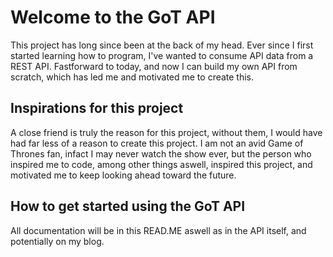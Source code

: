 # Welcome to the GoT API

This project has long since been at the back of my head. Ever since I first started learning how to program, I've wanted to
consume API data from a REST API. Fastforward to today, and now I
can build my own API from scratch, which has led me and motivated
me to create this.

## Inspirations for this project

A close friend is truly the reason for this project, without
them, I would have had far less of a reason to create this
project. I am not an avid Game of Thrones fan, infact I may never
watch the show ever, but the person who inspired me to code,
among other things aswell, inspired this project, and motivated me to keep looking ahead toward the future.

## How to get started using the GoT API

All documentation will be in this READ.ME aswell as in the API
itself, and potentially on my blog.